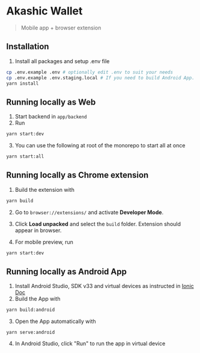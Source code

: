 # Akashic Wallet

> Mobile app + browser extension

## Installation

1. Install all packages and setup .env file

```sh
cp .env.example .env # optionally edit .env to suit your needs
cp .env.example .env.staging.local # If you need to build Android App. Copy as .env.production.local for production env
yarn install
```

## Running locally as Web

1. Start backend in `app/backend`
2. Run

```sh
yarn start:dev
```

3. You can use the following at root of the monorepo to start all at once

```sh
yarn start:all
```

## Running locally as Chrome extension

1. Build the extension with

```sh
yarn build
```

2. Go to `browser://extensions/` and activate **Developer Mode**.

3. Click **Load unpacked** and select the `build` folder. Extension should appear in browser.

4. For mobile preview, run

```sh
yarn start:dev
```

## Running locally as Android App

1. Install Android Studio, SDK v33 and virtual devices as instructed in [Ionic Doc](https://ionicframework.com/docs/v6/developing/android)
2. Build the App with

```sh
yarn build:android
```

3. Open the App automatically with

```shell
yarn serve:android
```

4. In Android Studio, click "Run" to run the app in virtual device
